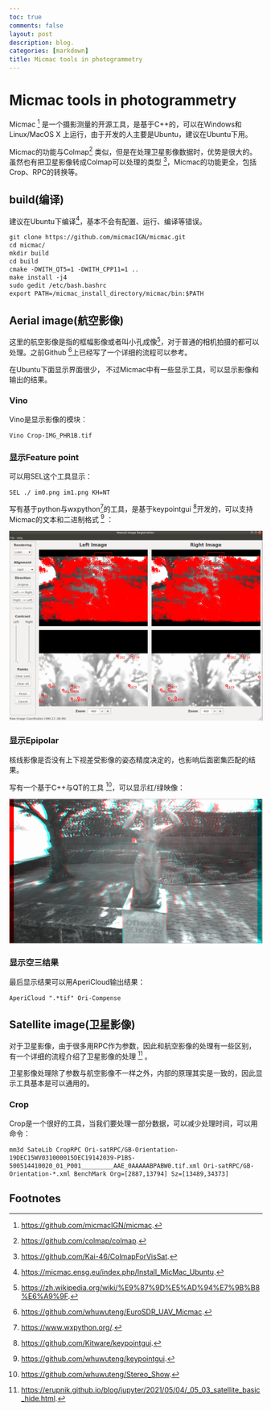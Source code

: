 ```yaml
---
toc: true
comments: false
layout: post
description: blog.
categories: [markdown]
title: Micmac tools in photogrammetry
---
```

# Micmac tools in photogrammetry
Micmac [^1] 是一个摄影测量的开源工具，是基于C++的，可以在Windows和Linux/MacOS X 上运行，由于开发的人主要是Ubuntu，建议在Ubuntu下用。

Micmac的功能与Colmap[^2] 类似，但是在处理卫星影像数据时，优势是很大的。虽然也有把卫星影像转成Colmap可以处理的类型 [^3]，Micmac的功能更全，包括Crop、RPC的转换等。

## build(编译)

建议在Ubuntu下编译[^4]，基本不会有配置、运行、编译等错误。

``` shell
git clone https://github.com/micmacIGN/micmac.git
cd micmac/
mkdir build
cd build
cmake -DWITH_QT5=1 -DWITH_CPP11=1 ..
make install -j4
sudo gedit /etc/bash.bashrc
export PATH=/micmac_install_directory/micmac/bin:$PATH
```

## Aerial image(航空影像)

这里的航空影像是指的框幅影像或者叫小孔成像[^5]，对于普通的相机拍摄的都可以处理。之前Github [^6]上已经写了一个详细的流程可以参考。

在Ubuntu下面显示界面很少， 不过Micmac中有一些显示工具，可以显示影像和输出的结果。

### Vino

Vino是显示影像的模块：

``` shell
Vino Crop-IMG_PHR1B.tif
```

### 显示Feature point

可以用SEL这个工具显示：

``` shell
SEL ./ im0.png im1.png KH=NT
```

写有基于python与wxpython[^9]的工具，是基于keypointgui [^10]开发的，可以支持Micmac的文本和二进制格式  [^11] ：

![](./images/micmac_demo.png "feature show")

### 显示Epipolar

核线影像是否没有上下视差受影像的姿态精度决定的，也影响后面密集匹配的结果。

写有一个基于C++与QT的工具 [^8]，可以显示红/绿映像：

![](./images/eth3d.png "red cyan ")

### 显示空三结果

最后显示结果可以用AperiCloud输出结果：

``` shell
AperiCloud ".*tif" Ori-Compense
```

## Satellite image(卫星影像)

对于卫星影像，由于很多用RPC作为参数，因此和航空影像的处理有一些区别，有一个详细的流程介绍了卫星影像的处理 [^7] 。

卫星影像处理除了参数与航空影像不一样之外，内部的原理其实是一致的，因此显示工具基本是可以通用的。

### Crop

Crop是一个很好的工具，当我们要处理一部分数据，可以减少处理时间，可以用命令：


``` shell
mm3d SateLib CropRPC Ori-satRPC/GB-Orientation-19DEC15WV031000015DEC19142039-P1BS-500514410020_01_P001_________AAE_0AAAAABPABW0.tif.xml Ori-satRPC/GB-Orientation-*.xml BenchMark Org=[2887,13794] Sz=[13489,34373] 
```

## Footnotes
[^1]: https://github.com/micmacIGN/micmac.
[^2]: https://github.com/colmap/colmap.
[^3]: https://github.com/Kai-46/ColmapForVisSat.
[^4]: https://micmac.ensg.eu/index.php/Install_MicMac_Ubuntu.
[^5]: https://zh.wikipedia.org/wiki/%E9%87%9D%E5%AD%94%E7%9B%B8%E6%A9%9F.
[^6]: https://github.com/whuwuteng/EuroSDR_UAV_Micmac.
[^7]: https://erupnik.github.io/blog/jupyter/2021/05/04/_05_03_satellite_basic_hide.html.
[^8]: https://github.com/whuwuteng/Stereo_Show.
[^9]: https://www.wxpython.org/.
[^10]: https://github.com/Kitware/keypointgui.
[^11]: https://github.com/whuwuteng/keypointgui.